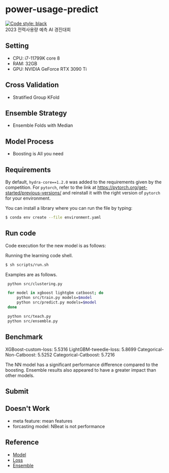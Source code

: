 # power-usage-predict
[![Code style: black](https://img.shields.io/badge/code%20style-black-000000.svg)](https://github.com/psf/black)  
2023 전력사용량 예측 AI 경진대회

## Setting
- CPU: i7-11799K core 8
- RAM: 32GB
- GPU: NVIDIA GeForce RTX 3090 Ti

## Cross Validation
+ Stratified Group KFold

## Ensemble Strategy
+ Ensemble Folds with Median

## Model Process
+ Boosting is All you need


## Requirements

By default, `hydra-core==1.2.0` was added to the requirements given by the competition.
For `pytorch`, refer to the link at https://pytorch.org/get-started/previous-versions/ and reinstall it with the right version of `pytorch` for your environment.

You can install a library where you can run the file by typing:

```sh
$ conda env create --file environment.yaml
```

## Run code

Code execution for the new model is as follows:

Running the learning code shell.

   ```sh
   $ sh scripts/run.sh
   ```

   Examples are as follows.

   ```sh
    python src/clustering.py

    for model in xgboost lightgbm catboost; do
        python src/train.py models=$model
        python src/predict.py models=$model
    done

    python src/teach.py
    python src/ensemble.py

   ```

## Benchmark
XGBoost-custom-loss: 5.5316
LightGBM-tweedie-loss: 5.8699
Categorical-Non-Catboost: 5.5252
Categorical-Catboost: 5.7216

The NN model has a significant performance difference compared to the boosting. Ensemble results also appeared to have a greater impact than other models.

## Submit

## Doesn't Work
+ meta feature: mean features
+ forcasting model: NBeat is not performance


## Reference

- [Model](https://www.sciencedirect.com/science/article/pii/S0169207021001874)
- [Loss](https://www.sciencedirect.com/science/article/pii/S0169207021001679)
- [Ensemble](https://www.kaggle.com/competitions/ventilator-pressure-prediction/discussion/276138)